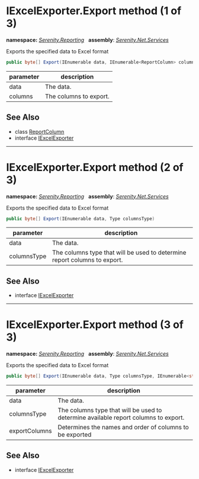 # IExcelExporter.Export method (1 of 3)
**namespace:** *[Serenity.Reporting](../../README.md#serenity.reporting-namespace)*   **assembly**: *[Serenity.Net.Services](../../README.md)*

Exports the specified data to Excel format

```csharp
public byte[] Export(IEnumerable data, IEnumerable<ReportColumn> columns)
```

| parameter | description |
| --- | --- |
| data | The data. |
| columns | The columns to export. |

## See Also

* class [ReportColumn](../ReportColumn.md)
* interface [IExcelExporter](../IExcelExporter.md)

---

# IExcelExporter.Export method (2 of 3)
**namespace:** *[Serenity.Reporting](../../README.md#serenity.reporting-namespace)*   **assembly**: *[Serenity.Net.Services](../../README.md)*

Exports the specified data to Excel format

```csharp
public byte[] Export(IEnumerable data, Type columnsType)
```

| parameter | description |
| --- | --- |
| data | The data. |
| columnsType | The columns type that will be used to determine report columns to export. |

## See Also

* interface [IExcelExporter](../IExcelExporter.md)

---

# IExcelExporter.Export method (3 of 3)
**namespace:** *[Serenity.Reporting](../../README.md#serenity.reporting-namespace)*   **assembly**: *[Serenity.Net.Services](../../README.md)*

Exports the specified data to Excel format

```csharp
public byte[] Export(IEnumerable data, Type columnsType, IEnumerable<string> exportColumns)
```

| parameter | description |
| --- | --- |
| data | The data. |
| columnsType | The columns type that will be used to determine available report columns to export. |
| exportColumns | Determines the names and order of columns to be exported |

## See Also

* interface [IExcelExporter](../IExcelExporter.md)
